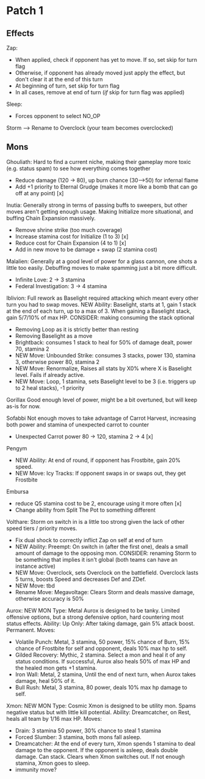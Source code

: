 # Patch 1

## Effects

Zap:
- When applied, check if opponent has yet to move. If so, set skip for turn flag
- Otherwise, if opponent has already moved just apply the effect, but don't clear it at the end of this turn
- At beginning of turn, set skip for turn flag
- In all cases, remove at end of turn (*if* skip for turn flag was applied)

Sleep:
- Forces opponent to select NO_OP

Storm --> Rename to Overclock (your team becomes overclocked)

## Mons

Ghouliath:
Hard to find a current niche, making their gameplay more toxic (e.g. status spam) to see how everything comes together
- Reduce damage (120 -> 80), up burn chance (30-->50) for infernal flame
- Add +1 priority to Eternal Grudge (makes it more like a bomb that can go off at any point) [x]

Inutia:
Generally strong in terms of passing buffs to sweepers, but other moves aren't getting enough usage. Making Initialize more situational, and buffing Chain Expansion massively.
- Remove shrine strike (too much coverage)
- Increase stamina cost for Initialize (1 to 3) [x]
- Reduce cost for Chain Expansion (4 to 1) [x]
- Add in new move to be damage + swap (2 stamina cost)

Malalien:
Generally at a good level of power for a glass cannon, one shots a little too easily. Debuffing moves to make spamming just a bit more difficult.
- Infinite Love: 2 -> 3 stamina
- Federal Investigation: 3 -> 4 stamina

Iblivion:
Full rework as Baselight required attacking which meant every other turn you had to swap moves. 
NEW Ability: Baselight, starts at 1, gain 1 stack at the end of each turn, up to a max of 3. When gaining a Baselight stack, gain 5/7/10% of max HP.
CONSIDER: making consuming the stack optional 
- Removing Loop as it is strictly better than resting
- Removing Baselight as a move
- Brightback: consumes 1 stack to heal for 50% of damage dealt, power 70, stamina 2
- NEW Move: Unbounded Strike: consumes 3 stacks, power 130, stamina 3, otherwise power 80, stamina 2 
- NEW Move: Renormalize, Raises all stats by X0% where X is Baselight level. Fails if already active.
- NEW Move: Loop, 1 stamina, sets Baselight level to be 3 (i.e. triggers up to 2 heal stacks), -1 priority

Gorillax
Good enough level of power, might be a bit overtuned, but will keep as-is for now.

Sofabbi
Not enough moves to take advantage of Carrot Harvest, increasing both power and stamina of unexpected carrot to counter
- Unexpected Carrot power 80 -> 120, stamina 2 -> 4 [x]

Pengym
- NEW Ability: At end of round, if opponent has Frostbite, gain 20% speed.
- NEW Move: Icy Tracks: If opponent swaps in or swaps out, they get Frostbite

Embursa
- reduce Q5 stamina cost to be 2, encourage using it more often [x]
- Change ability from Split The Pot to something different

Volthare:
Storm on switch in is a little too strong given the lack of other speed tiers / priority moves.
- Fix dual shock to correctly inflict Zap on self at end of turn
- NEW Ability: Preempt: On switch in (after the first one), deals a small amount of damage to the opposing mon.
CONSIDER: renaming Storm to be something that implies it isn't global (both teams can have an instance active)
- NEW Move: Overclock, sets Overclock on the battlefield. Overclock lasts 5 turns, boosts Speed and decreases Def and ZDef.
- NEW Move: tbd
- Rename Move: Megavoltage: Clears Storm and deals massive damage, otherwise accuracy is 50%

Aurox: NEW MON
Type: Metal
Aurox is designed to be tanky. Limited offensive options, but a strong defensive option, hard countering most status effects.
Ability: Up Only: After taking damage, gain 5% attack boost. Permanent.
Moves:
- Volatile Punch: Metal, 3 stamina, 50 power, 15% chance of Burn, 15% chance of Frostbite for self and opponent, deals 10% max hp to self.
- Gilded Recovery: Mythic, 2 stamina. Select a mon and heal it of any status conditions. If successful, Aurox also heals 50% of max HP and the healed mon gets +1 stamina.
- Iron Wall: Metal, 2 stamina, Until the end of next turn, when Aurox takes damage, heal 50% of it.
- Bull Rush: Metal, 3 stamina, 80 power, deals 10% max hp damage to self.

Xmon: NEW MON
Type: Cosmic
Xmon is designed to be utility mon. Spams negative status but with little kill potential.
Ability: Dreamcatcher, on Rest, heals all team by 1/16 max HP.
Moves:
- Drain: 3 stamina 50 power, 30% chance to steal 1 stamina
- Forced Slumber: 3 stamina, both mons fall asleep.
- Dreamcatcher: At the end of every turn, Xmon spends 1 stamina to deal damage to the opponent. If the opponent is asleep, deals double damage. Can stack. Clears when Xmon switches out. If not enough stamina, Xmon goes to sleep.
- immunity move?